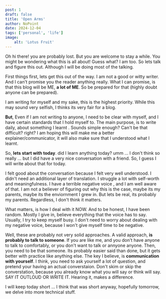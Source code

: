 ```yaml
---
post: 1
draft: false
title: 'Open Arms'
author: NoPoint
date: 2024-12-04
tags: ['personal', 'life']
image:
    alt: 'Lotus Fruit'
---
```


Oh hi there! you are probably lost. But you are welcome to stay a while. You might be wondering what this is all about! Guess what? I am too. So lets talk and figure this out. Although I will be doing most of the talking.

First things first, lets get this out of the way. I am not a good or witty writer. And I can't promise you the reader anything really. What I can promise, is that this blog will be ME, **a lot of ME**. So be prepared for that (highly doubt anyone can be prepared). 

I am writing for myself and my sake, this is the highest priority. While this may sound very selfish, I thinks its very fair for a blog.

**But**, Even if I am not writing to anyone, I need to be clear with myself, and I have certain standards that I hold myself to. The main purpose, is to <span class="highlight"> write daily, about something I learnt </span>. Sounds simple enough? Can't be that difficult? right? I am hoping this will make me a better explainer/communicator, it will also make sure that I understood what I learnt. 

So, **lets start with today**. did I learn anything today? umm ... I don't think so really ... but I did have a very nice conversation with a friend. So, I guess I will write about that for today.

I felt good about the conversation because I felt very well understood. I didn't need an additional layer of translation. I struggle a lot with self-worth and meaningfulness. I have a  <span class="highlight"> terrible negative voice </span>, and I am well aware of that. I am not a believer of figuring out why this is the case, maybe its my parents, maybe its the enviornment I grew in. But lets be real, its probably my parents. Regardless, I don't think it matters.

What matters, is how I deal with it NOW. And to be honest, I have been random. Mostly I give in, believe everything that the voice has to say. Usually, I try to keep myself busy. I don't need to worry about dealing with my negative voice, because I won't give myself time to be negative. 

Well, these are probably not very solid approaches. A valid approach, **is probably to talk to someone**. If you are like me, and you don't have anyone to talk to comfortably, or you don't want to talk or annyone anyone. Then, you need to be that someone. Its probably easier said than done, but it gets better with practice like anything else. The key I believe, is **communication with yourself**. I think, you need to ask yourself a lot of question, and pretend your having an actual converstaion. Don't skim or skip the converstation, because you already know what you will say or think will say. SAY IT OUTLOUD OR WRITE IT. Hearing it, makes a difference.

I will keep today short ... I think that was short anyway, hopefully tomorrow, we delve into more technical stuff.



